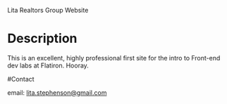 Lita Realtors Group Website

# Description

This is an excellent, highly professional first site for the intro to Front-end dev labs at Flatiron. Hooray.

#Contact

email: lita.stephenson@gmail.com
